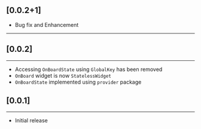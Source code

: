 ## [0.0.2+1]

- Bug fix and Enhancement

---

## [0.0.2]

---

- Accessing `OnBoardState` using `GlobalKey` has been removed
- `OnBoard` widget is now `StatelessWidget`
- `OnBoardState` implemented using `provider` package

## [0.0.1]

---

- Initial release
